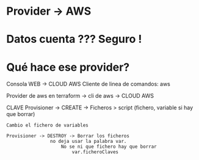 # Provider -> AWS
# Datos cuenta ??? Seguro !

# Qué hace ese provider?

Consola WEB                         ->    CLOUD AWS
Cliente de linea de comandos: aws


Provider de aws en terraform -> cli de aws -> CLOUD AWS




CLAVE
    Provisioner -> CREATE -> Ficheros       > script (fichero, variable si hay que borrar)
    
    Cambio el fichero de variables 
    
    Provisioner -> DESTROY -> Borrar los ficheros
                    no deja usar la palabra var.
                        No se ni que fichero hay que borrar
                            var.ficheroClaves